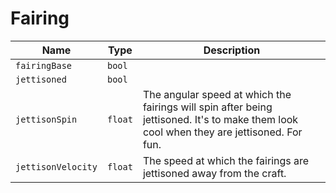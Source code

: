 # Fairing


|Name|Type|Description|
|--|--|--|
|`fairingBase`|`bool`||
|`jettisoned`|`bool`||
|`jettisonSpin`|`float`|The angular speed at which the fairings will spin after being jettisoned. It's to make them look cool when they are jettisoned. For fun.|
|`jettisonVelocity`|`float`|The speed at which the fairings are jettisoned away from the craft.|


